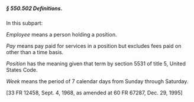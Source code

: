 ##### § 550.502 Definitions. #####

In this subpart:

*Employee* means a person holding a position.

*Pay* means pay paid for services in a position but excludes fees paid on other than a time basis.

*Position* has the meaning given that term by section 5531 of title 5, United States Code.

*Week* means the period of 7 calendar days from Sunday through Saturday.

[33 FR 12458, Sept. 4, 1968, as amended at 60 FR 67287, Dec. 29, 1995]
